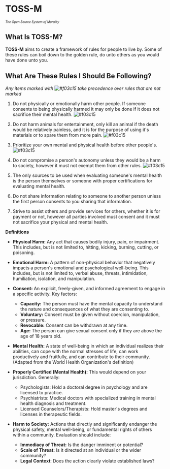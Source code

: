 # TOSS-M
<sub><sup>*The Open Source System of Morality*</sub></sup>

## What Is TOSS-M?
**TOSS-M** aims to create a framework of rules for people to live by. Some of these rules can boil down to the golden rule, do unto others as you would have done unto you.

## What Are These Rules I Should Be Following?

*Any items marked with ![#f03c15](https://placehold.co/5x5/f03c15/f03c15.png) take precedence over rules that are not marked*

1. Do not physically or emotionally harm other people. If someone consents to being physically harmed it may only be done if it does not sacrifice their mental health. ![#f03c15](https://placehold.co/5x5/f03c15/f03c15.png)

2. Do not harm animals for entertainment, only kill an animal if the death would be relatively painless, and it is for the purpose of using it's materials or to spare them from more pain. ![#f03c15](https://placehold.co/5x5/f03c15/f03c15.png)

3. Prioritize your own mental and physical health before other people's. ![#f03c15](https://placehold.co/5x5/f03c15/f03c15.png)

4. Do not compromise a person's autonomy unless they would be a harm to society, however it must not exempt them from other rules. ![#f03c15](https://placehold.co/5x5/f03c15/f03c15.png)

5. The only sources to be used when evaluating someone's mental health is the person themselves or someone with proper certifications for evaluating mental health.

6. Do not share information relating to someone to another person unless the first person consents to you sharing that information.

7. Strive to assist others and provide services for others, whether it is for payment or not, however all parties involved must consent and it must not sacrifice your physical and mental health.

**Definitions**

* **Physical Harm:** Any act that causes bodily injury, pain, or impairment. This includes, but is not limited to, hitting, kicking, burning, cutting, or poisoning. 

* **Emotional Harm:**  A pattern of non-physical behavior that negatively impacts a person's emotional and psychological well-being. This includes, but is not limited to, verbal abuse, threats, intimidation, humiliation, isolation, and manipulation.

* **Consent:**  An explicit, freely-given, and informed agreement to engage in a specific activity. Key factors:
    * **Capacity:** The person must have the mental capacity to understand the nature and consequences of what they are consenting to.
    * **Voluntary:**  Consent must be given without coercion, manipulation, or pressure.
    * **Revocable:** Consent can be withdrawn at any time.
    * **Age:** The person can give sexual consent only if they are above the age of 18 years old.

* **Mental Health:**  A state of well-being in which an individual realizes their abilities, can cope with the normal stresses of life, can work productively and fruitfully, and can contribute to their community. (Adapted from the World Health Organization's definition)

* **Properly Certified (Mental Health):** This would depend on your jurisdiction. Generally: 
    * Psychologists: Hold a doctoral degree in psychology and are licensed to practice.
    * Psychiatrists: Medical doctors with specialized training in mental health diagnosis and treatment. 
    * Licensed Counselors/Therapists: Hold master's degrees and licenses in therapeutic fields.

* **Harm to Society:**  Actions that directly and significantly endanger the physical safety, mental well-being, or fundamental rights of others within a community. Evaluation should include:
    * **Immediacy of Threat:** Is the danger imminent or potential? 
    * **Scale of Threat:**  Is it directed at an individual or the wider community?
    * **Legal Context**: Does the action clearly violate established laws?
